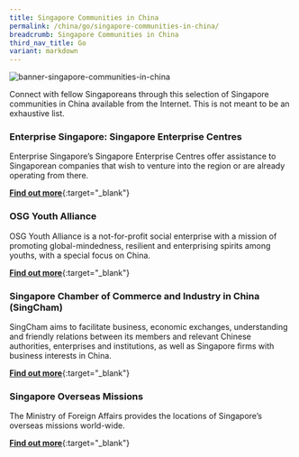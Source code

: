 ```yaml
---
title: Singapore Communities in China
permalink: /china/go/singapore-communities-in-china/
breadcrumb: Singapore Communities in China
third_nav_title: Go
variant: markdown
---
```

![banner-singapore-communities-in-china](\images\china\sg-communities-new.jpg)

Connect with fellow Singaporeans through this selection of Singapore communities in China available from the Internet. This is not meant to be an exhaustive list.


### Enterprise Singapore: Singapore Enterprise Centres

Enterprise Singapore’s Singapore Enterprise Centres offer assistance to Singaporean companies that wish to venture into the region or are already operating from there.

[**Find out more**](https://www.enterprisesg.gov.sg/about-us/contact-us/singapore-enterprise-centres){:target="_blank"}


### OSG Youth Alliance

OSG Youth Alliance is a not-for-profit social enterprise with a mission of promoting global-mindedness, resilient and enterprising spirits among youths, with a special focus on China.

[**Find out more**](http://www.osg.sg){:target="_blank"}


### Singapore Chamber of Commerce and Industry in China (SingCham)

SingCham aims to facilitate business, economic exchanges, understanding and friendly relations between its members and relevant Chinese authorities, enterprises and institutions, as well as Singapore firms with business interests in China.

[**Find out more**](http://www.singcham.com.cn){:target="_blank"}


### Singapore Overseas Missions

The Ministry of Foreign Affairs provides the locations of Singapore’s overseas missions world-wide.

[**Find out more**](https://www.mfa.gov.sg/Overseas-Missions){:target="_blank"}